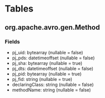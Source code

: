 # Tables
## org.apache.avro.gen.Method
### Fields
* pj_uid: bytearray (nullable = false)
* pj_pds: datetimeoffset (nullable = false)
* pj_sha: bytearray (nullable = true)
* pj_dts: datetimeoffset (nullable = false)
* pj_pid: bytearray (nullable = true)
* pj_fid: string (nullable = true)
* declaringClass: string (nullable = false)
* methodName: string (nullable = false)

